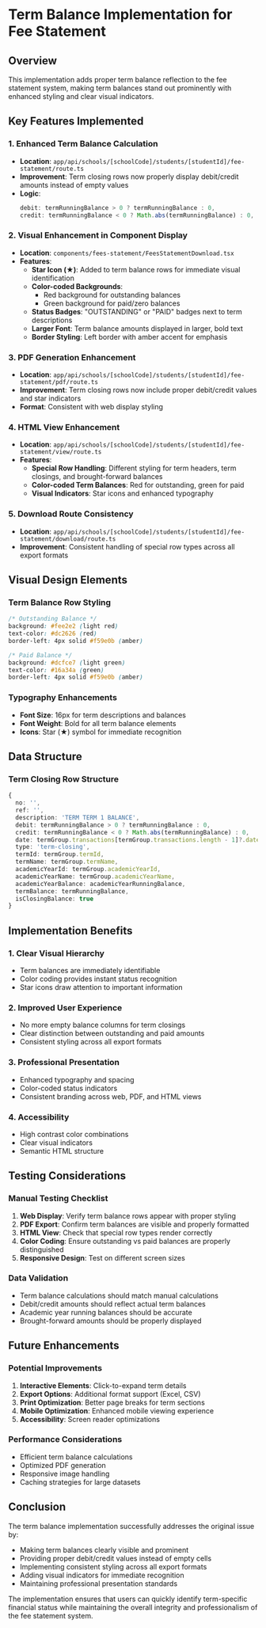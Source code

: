# Term Balance Implementation for Fee Statement

## Overview
This implementation adds proper term balance reflection to the fee statement system, making term balances stand out prominently with enhanced styling and clear visual indicators.

## Key Features Implemented

### 1. Enhanced Term Balance Calculation
- **Location**: `app/api/schools/[schoolCode]/students/[studentId]/fee-statement/route.ts`
- **Improvement**: Term closing rows now properly display debit/credit amounts instead of empty values
- **Logic**: 
  ```typescript
  debit: termRunningBalance > 0 ? termRunningBalance : 0,
  credit: termRunningBalance < 0 ? Math.abs(termRunningBalance) : 0,
  ```

### 2. Visual Enhancement in Component Display
- **Location**: `components/fees-statement/FeesStatementDownload.tsx`
- **Features**:
  - **Star Icon (★)**: Added to term balance rows for immediate visual identification
  - **Color-coded Backgrounds**: 
    - Red background for outstanding balances
    - Green background for paid/zero balances
  - **Status Badges**: "OUTSTANDING" or "PAID" badges next to term descriptions
  - **Larger Font**: Term balance amounts displayed in larger, bold text
  - **Border Styling**: Left border with amber accent for emphasis

### 3. PDF Generation Enhancement
- **Location**: `app/api/schools/[schoolCode]/students/[studentId]/fee-statement/pdf/route.ts`
- **Improvement**: Term closing rows now include proper debit/credit values and star indicators
- **Format**: Consistent with web display styling

### 4. HTML View Enhancement
- **Location**: `app/api/schools/[schoolCode]/students/[studentId]/fee-statement/view/route.ts`
- **Features**:
  - **Special Row Handling**: Different styling for term headers, term closings, and brought-forward balances
  - **Color-coded Term Balances**: Red for outstanding, green for paid
  - **Visual Indicators**: Star icons and enhanced typography

### 5. Download Route Consistency
- **Location**: `app/api/schools/[schoolCode]/students/[studentId]/fee-statement/download/route.ts`
- **Improvement**: Consistent handling of special row types across all export formats

## Visual Design Elements

### Term Balance Row Styling
```css
/* Outstanding Balance */
background: #fee2e2 (light red)
text-color: #dc2626 (red)
border-left: 4px solid #f59e0b (amber)

/* Paid Balance */
background: #dcfce7 (light green)
text-color: #16a34a (green)
border-left: 4px solid #f59e0b (amber)
```

### Typography Enhancements
- **Font Size**: 16px for term descriptions and balances
- **Font Weight**: Bold for all term balance elements
- **Icons**: Star (★) symbol for immediate recognition

## Data Structure

### Term Closing Row Structure
```typescript
{
  no: '',
  ref: '',
  description: 'TERM TERM 1 BALANCE',
  debit: termRunningBalance > 0 ? termRunningBalance : 0,
  credit: termRunningBalance < 0 ? Math.abs(termRunningBalance) : 0,
  date: termGroup.transactions[termGroup.transactions.length - 1]?.date,
  type: 'term-closing',
  termId: termGroup.termId,
  termName: termGroup.termName,
  academicYearId: termGroup.academicYearId,
  academicYearName: termGroup.academicYearName,
  academicYearBalance: academicYearRunningBalance,
  termBalance: termRunningBalance,
  isClosingBalance: true
}
```

## Implementation Benefits

### 1. Clear Visual Hierarchy
- Term balances are immediately identifiable
- Color coding provides instant status recognition
- Star icons draw attention to important information

### 2. Improved User Experience
- No more empty balance columns for term closings
- Clear distinction between outstanding and paid amounts
- Consistent styling across all export formats

### 3. Professional Presentation
- Enhanced typography and spacing
- Color-coded status indicators
- Consistent branding across web, PDF, and HTML views

### 4. Accessibility
- High contrast color combinations
- Clear visual indicators
- Semantic HTML structure

## Testing Considerations

### Manual Testing Checklist
1. **Web Display**: Verify term balance rows appear with proper styling
2. **PDF Export**: Confirm term balances are visible and properly formatted
3. **HTML View**: Check that special row types render correctly
4. **Color Coding**: Ensure outstanding vs paid balances are properly distinguished
5. **Responsive Design**: Test on different screen sizes

### Data Validation
- Term balance calculations should match manual calculations
- Debit/credit amounts should reflect actual term balances
- Academic year running balances should be accurate
- Brought-forward amounts should be properly displayed

## Future Enhancements

### Potential Improvements
1. **Interactive Elements**: Click-to-expand term details
2. **Export Options**: Additional format support (Excel, CSV)
3. **Print Optimization**: Better page breaks for term sections
4. **Mobile Optimization**: Enhanced mobile viewing experience
5. **Accessibility**: Screen reader optimizations

### Performance Considerations
- Efficient term balance calculations
- Optimized PDF generation
- Responsive image handling
- Caching strategies for large datasets

## Conclusion

The term balance implementation successfully addresses the original issue by:
- Making term balances clearly visible and prominent
- Providing proper debit/credit values instead of empty cells
- Implementing consistent styling across all export formats
- Adding visual indicators for immediate recognition
- Maintaining professional presentation standards

The implementation ensures that users can quickly identify term-specific financial status while maintaining the overall integrity and professionalism of the fee statement system.
